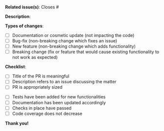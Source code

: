 <!-- The purpose of this template to help contributors to communicate effectively.
Feel free to discard it if you'd rather not use it -->

<!-- It is usually helpful to link this request to an open issue -->
**Related issue(s)**:
Closes <!-- org/repo goes here -->#<!-- issue number goes here -->

**Description**:
<!-- Describe the change you're proposing here -->

**Types of changes**:
<!-- This can help to assess the impact of the change.
Put an `x` in the boxes that apply, or leave that for later -->

- [ ] Documentation or cosmetic update (not impacting the code)
- [ ] Bug-fix (non-breaking change which fixes an issue)
- [ ] New feature (non-breaking change which adds functionality)
- [ ] Breaking change (fix or feature that would cause existing functionality to not work as expected)

**Checklist**:
<!-- This is simply a reminder of what a reviewer may have a look at.
Put an `x` in the boxes that apply, or leave that for later -->

<!-- Usually relevant -->
- [ ] Title of the PR is meaningful
- [ ] Description refers to an issue discussing the matter
- [ ] PR is appropriately sized
<!-- Sometime relevant. Discard otherwise -->
- [ ] Tests have been added for new functionalities
- [ ] Documentation has been updated accordingly
- [ ] Checks in place have passed
- [ ] Code coverage does not decrease

**Thank you!**
